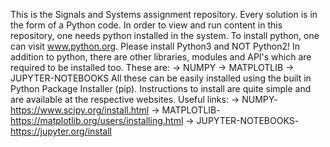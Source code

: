 This is the Signals and Systems assignment repository.
Every solution is in the form of a Python code.
In order to view and run content in this repository, one needs python installed in the system.
To install python, one can visit www.python.org. Please install Python3 and NOT Python2!
In addition to python, there are other libraries, modules and API's which are required to be installed too. These are:
-> NUMPY
-> MATPLOTLIB
-> JUPYTER-NOTEBOOKS
All these can be easily installed using the built in Python Package Installer (pip). Instructions to install are quite simple
and are available at the respective websites.
Useful links:
-> NUMPY- https://www.scipy.org/install.html
-> MATPLOTLIB- https://matplotlib.org/users/installing.html
-> JUPYTER-NOTEBOOKS- https://jupyter.org/install
